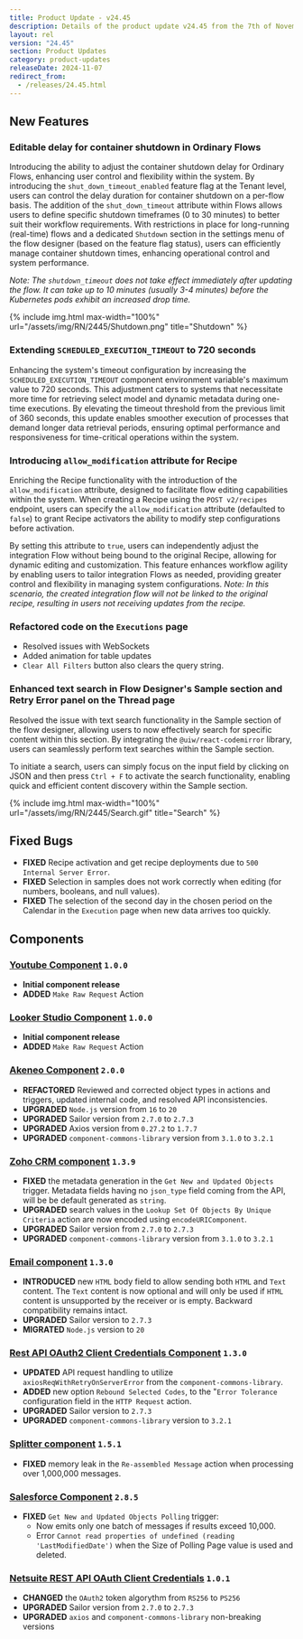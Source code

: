 ```yaml
---
title: Product Update - v24.45
description: Details of the product update v24.45 from the 7th of November 2024.
layout: rel
version: "24.45"
section: Product Updates
category: product-updates
releaseDate: 2024-11-07
redirect_from:
  - /releases/24.45.html
---
```


## New Features
### Editable delay for container shutdown in Ordinary Flows
Introducing the ability to adjust the container shutdown delay for Ordinary Flows, enhancing user control and flexibility within the system.
By introducing the `shut_down_timeout_enabled` feature flag at the Tenant level, users can control the delay duration for container shutdown on a per-flow basis. The addition of the `shut_down_timeout` attribute within Flows allows users to define specific shutdown timeframes (0 to 30 minutes) to better suit their workflow requirements.
With restrictions in place for long-running (real-time) flows and a dedicated `Shutdown` section in the settings menu of the flow designer (based on the feature flag status), users can efficiently manage container shutdown times, enhancing operational control and system performance.

_Note: The `shutdown_timeout` does not take effect immediately after updating the flow. It can take up to 10 minutes (usually 3-4 minutes) before the Kubernetes pods exhibit an increased drop time._

{% include img.html max-width="100%" url="/assets/img/RN/2445/Shutdown.png" title="Shutdown" %}



### Extending `SCHEDULED_EXECUTION_TIMEOUT` to 720 seconds
Enhancing the system's timeout configuration by increasing the `SCHEDULED_EXECUTION_TIMEOUT` component environment variable's maximum value to 720 seconds. This adjustment caters to systems that necessitate more time for retrieving select model and dynamic metadata during one-time executions. By elevating the timeout threshold from the previous limit of 360 seconds, this update enables smoother execution of processes that demand longer data retrieval periods, ensuring optimal performance and responsiveness for time-critical operations within the system.

### Introducing `allow_modification` attribute for Recipe
Enriching the Recipe functionality with the introduction of the `allow_modification` attribute, designed to facilitate flow editing capabilities within the system. When creating a Recipe using the `POST v2/recipes` endpoint, users can specify the `allow_modification` attribute (defaulted to `false`) to grant Recipe activators the ability to modify step configurations before activation. 

By setting this attribute to `true`, users can independently adjust the integration Flow without being bound to the original Recipe, allowing for dynamic editing and customization. This feature enhances workflow agility by enabling users to tailor integration Flows as needed, providing greater control and flexibility in managing system configurations.
_Note: In this scenario, the created integration flow will not be linked to the original recipe, resulting in users not receiving updates from the recipe._


### Refactored code on the `Executions` page
* Resolved issues with WebSockets
* Added animation for table updates
* `Clear All Filters` button also clears the query string.

### Enhanced text search in Flow Designer's Sample section and Retry Error panel on the Thread page
Resolved the issue with text search functionality in the Sample section of the flow designer, allowing users to now effectively search for specific content within this section. 
By integrating the `@uiw/react-codemirror` library, users can seamlessly perform text searches within the Sample section. 

To initiate a search, users can simply focus on the input field by clicking on JSON and then press `Ctrl + F` to activate the search functionality, enabling quick and efficient content discovery within the Sample section.

{% include img.html max-width="100%" url="/assets/img/RN/2445/Search.gif" title="Search" %}

## Fixed Bugs
*   **FIXED** Recipe activation and get recipe deployments due to `500 Internal Server Error`.
*   **FIXED** Selection in samples does not work correctly when editing (for numbers, booleans, and null values).
*   **FIXED** The selection of the second day in the chosen period on the Calendar in the `Execution` page when new data arrives too quickly.



## Components
### [Youtube Component](/components/youtube/index.html/) `1.0.0`
*   **Initial component release**
*   **ADDED** `Make Raw Request` Action

### [Looker Studio Component](/components/looker-studio/index.html/) `1.0.0`
*   **Initial component release**
*   **ADDED** `Make Raw Request` Action

### [Akeneo Component](/components/akeneo/) `2.0.0`
*   **REFACTORED** Reviewed and corrected object types in actions and triggers, updated internal code, and resolved API inconsistencies.
*   **UPGRADED** `Node.js` version from `16` to `20`
*   **UPGRADED** Sailor version from `2.7.0` to `2.7.3`
*   **UPGRADED** Axios version from `0.27.2` to `1.7.7`
*   **UPGRADED** `component-commons-library` version from `3.1.0` to `3.2.1`

### [Zoho CRM component](/components/zoho-crm/) `1.3.9`
*   **FIXED** the metadata generation in the `Get New and Updated Objects` trigger. Metadata fields having no `json_type` field coming from the API, will be be default generated as `string`.
*   **UPGRADED** search values in the `Lookup Set Of Objects By Unique Criteria` action are now encoded using `encodeURIComponent`.
*   **UPGRADED** Sailor version from `2.7.0` to `2.7.3`
*   **UPGRADED** `component-commons-library` version from `3.1.0` to `3.2.1`

### [Email component](/components/email/) `1.3.0`
*   **INTRODUCED** new `HTML` body field to allow sending both `HTML` and `Text` content. The `Text` content is now optional and will only be used if `HTML` content is unsupported by the receiver or is empty. Backward compatibility remains intact.
*   **UPGRADED** Sailor version to `2.7.3`
*   **MIGRATED** `Node.js` version to `20`

### [Rest API OAuth2 Client Credentials Component](/components/rest-api-client-credentials-auth-component/index.html/) `1.3.0`
*   **UPDATED** API request handling to utilize `axiosReqWithRetryOnServerError` from the `component-commons-library`. 
*   **ADDED** new option `Rebound Selected Codes`, to the "`Error Tolerance` configuration field in the `HTTP Request` action.
*   **UPGRADED** Sailor version to `2.7.3`
*   **UPGRADED** `component-commons-library` version to `3.2.1`

### [Splitter component](/components/splitter/index.html/) `1.5.1`
*   **FIXED** memory leak in the `Re-assembled Message` action when processing over 1,000,000 messages.

### [Salesforce Component](/components/salesforce/index.html/) `2.8.5`
*   **FIXED** `Get New and Updated Objects Polling` trigger:
    * Now emits only one batch of messages if results exceed 10,000.
    * Error `Cannot read properties of undefined (reading 'LastModifiedDate')` when the Size of Polling Page value is used and deleted.

### [Netsuite REST API OAuth Client Credentials](/components/netsuite-rest-api-client-credentials/index.html/) `1.0.1`
*   **CHANGED** the `OAuth2` token algorythm from `RS256` to `PS256`
*   **UPGRADED** Sailor version from `2.7.0` to `2.7.3`
*   **UPGRADED** `axios` and `component-commons-library` non-breaking versions

